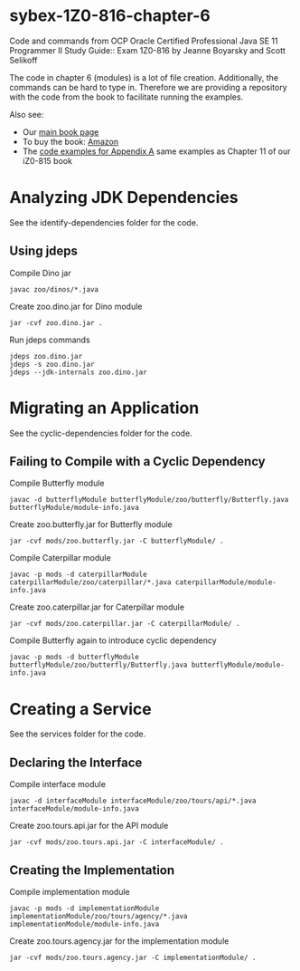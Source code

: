 # sybex-1Z0-816-chapter-6
Code and commands from OCP Oracle Certified Professional Java SE 11 Programmer II Study Guide:: Exam 1Z0-816 by Jeanne Boyarsky and Scott Selikoff

The code in chapter 6 (modules) is a lot of file creation. Additionally, the commands can be hard to type in. Therefore we are providing a repository with the code from the book to facilitate running the examples.

Also see:
* Our [main book page](https://www.selikoff.net/ocp11-2/)
* To buy the book: [Amazon](https://www.amazon.com/Oracle-Certified-Professional-Programmer-Study/dp/1119617626/ref=sr_1_5?keywords=jeanne+boyarsky+ocp+11&qid=1572008221&sr=8-5)
* The [code examples for Appendix A](https://github.com/boyarsky/sybex-1Z0-815-chapter-11) same examples as Chapter 11 of our iZ0-815 book

# Analyzing JDK Dependencies
See the identify-dependencies folder for the code.

## Using jdeps

Compile Dino jar
```
javac zoo/dinos/*.java
```
Create zoo.dino.jar for Dino module
```
jar -cvf zoo.dino.jar .
```
Run jdeps commands
```
jdeps zoo.dino.jar
jdeps -s zoo.dino.jar
jdeps --jdk-internals zoo.dino.jar
```

# Migrating an Application
See the cyclic-dependencies folder for the code. 

## Failing to Compile with a Cyclic Dependency

Compile Butterfly module
```
javac -d butterflyModule butterflyModule/zoo/butterfly/Butterfly.java butterflyModule/module-info.java
```
Create zoo.butterfly.jar for Butterfly module
```
jar -cvf mods/zoo.butterfly.jar -C butterflyModule/ .
```
Compile Caterpillar module
```
javac -p mods -d caterpillarModule caterpillarModule/zoo/caterpillar/*.java caterpillarModule/module-info.java
```
Create zoo.caterpillar.jar for Caterpillar module
```
jar -cvf mods/zoo.caterpillar.jar -C caterpillarModule/ .
```
Compile Butterfly again to introduce cyclic dependency
```
javac -p mods -d butterflyModule butterflyModule/zoo/butterfly/Butterfly.java butterflyModule/module-info.java
```

# Creating a Service
See the services folder for the code.

## Declaring the Interface
Compile interface module
```
javac -d interfaceModule interfaceModule/zoo/tours/api/*.java interfaceModule/module-info.java
```
Create zoo.tours.api.jar for the API module
```
jar -cvf mods/zoo.tours.api.jar -C interfaceModule/ .
```

## Creating the Implementation
Compile implementation module
```
javac -p mods -d implementationModule implementationModule/zoo/tours/agency/*.java implementationModule/module-info.java
```
Create zoo.tours.agency.jar for the implementation module
```
jar -cvf mods/zoo.tours.agency.jar -C implementationModule/ .
```